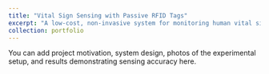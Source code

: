 ```yaml
---
title: "Vital Sign Sensing with Passive RFID Tags"
excerpt: "A low-cost, non-invasive system for monitoring human vital signs using phase changes in backscattered signals from commercial UHF RFID tags.<br/><img src='/images/rfid_vitals_concept.png'>"
collection: portfolio
---
```




You can add project motivation, system design, photos of the experimental setup, and results demonstrating sensing accuracy here.